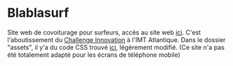 # Blablasurf
Site web de covoiturage pour surfeurs, accès au site web <a href="http://blablasurf.dx.am">ici</a>. C'est l'aboutissement du <a href="https://www.imt-atlantique.fr/fr/node/662">Challenge Innovation</a> à l'IMT Atlantique. Dans le dossier "assets", il y'a du code CSS trouvé <a href="https://templated.co/">ici</a>, légèrement modifié. (Ce site n'a pas été totalement adapté pour les écrans de téléphone mobile)
